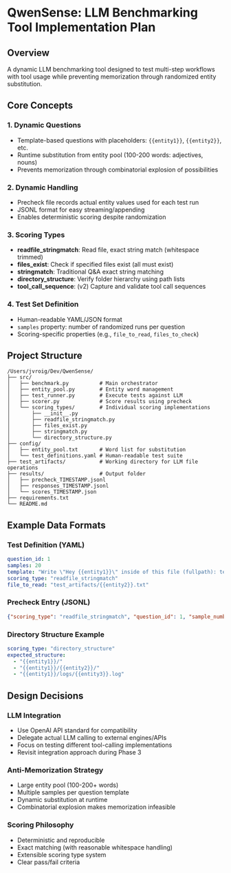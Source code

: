 # QwenSense: LLM Benchmarking Tool Implementation Plan

## Overview
A dynamic LLM benchmarking tool designed to test multi-step workflows with tool usage while preventing memorization through randomized entity substitution.

## Core Concepts

### 1. Dynamic Questions
- Template-based questions with placeholders: `{{entity1}}`, `{{entity2}}`, etc.
- Runtime substitution from entity pool (100-200 words: adjectives, nouns)
- Prevents memorization through combinatorial explosion of possibilities

### 2. Dynamic Handling
- Precheck file records actual entity values used for each test run
- JSONL format for easy streaming/appending
- Enables deterministic scoring despite randomization

### 3. Scoring Types
- **readfile_stringmatch**: Read file, exact string match (whitespace trimmed)
- **files_exist**: Check if specified files exist (all must exist)
- **stringmatch**: Traditional Q&A exact string matching
- **directory_structure**: Verify folder hierarchy using path lists
- **tool_call_sequence**: (v2) Capture and validate tool call sequences

### 4. Test Set Definition
- Human-readable YAML/JSON format
- `samples` property: number of randomized runs per question
- Scoring-specific properties (e.g., `file_to_read`, `files_to_check`)

## Project Structure
```
/Users/jvroig/Dev/QwenSense/
├── src/
│   ├── benchmark.py          # Main orchestrator
│   ├── entity_pool.py        # Entity word management
│   ├── test_runner.py        # Execute tests against LLM
│   ├── scorer.py             # Score results using precheck
│   └── scoring_types/        # Individual scoring implementations
│       ├── __init__.py
│       ├── readfile_stringmatch.py
│       ├── files_exist.py
│       ├── stringmatch.py
│       └── directory_structure.py
├── config/
│   ├── entity_pool.txt       # Word list for substitution
│   └── test_definitions.yaml # Human-readable test suite
├── test_artifacts/           # Working directory for LLM file operations
├── results/                  # Output folder
│   ├── precheck_TIMESTAMP.jsonl
│   ├── responses_TIMESTAMP.jsonl
│   └── scores_TIMESTAMP.json
├── requirements.txt
└── README.md
```

## Example Data Formats

### Test Definition (YAML)
```yaml
question_id: 1
samples: 20
template: "Write \"Hey {{entity1}}\" inside of this file (fullpath): test_artifacts/{{entity2}}.txt"
scoring_type: "readfile_stringmatch"
file_to_read: "test_artifacts/{{entity2}}.txt"
```

### Precheck Entry (JSONL)
```json
{"scoring_type": "readfile_stringmatch", "question_id": 1, "sample_number": 1, "template": "Write \"Hey {{entity1}}\" inside of this file (fullpath): test_artifacts/{{entity2}}.txt", "entity1": "rosebud", "entity2": "withered", "file_to_read": "test_artifacts/withered.txt"}
```

### Directory Structure Example
```yaml
scoring_type: "directory_structure"
expected_structure:
  - "{{entity1}}/"
  - "{{entity1}}/{{entity2}}/"
  - "{{entity1}}/logs/{{entity3}}.log"
```

## Design Decisions

### LLM Integration
- Use OpenAI API standard for compatibility
- Delegate actual LLM calling to external engines/APIs
- Focus on testing different tool-calling implementations
- Revisit integration approach during Phase 3

### Anti-Memorization Strategy
- Large entity pool (100-200+ words)
- Multiple samples per question template
- Dynamic substitution at runtime
- Combinatorial explosion makes memorization infeasible

### Scoring Philosophy
- Deterministic and reproducible
- Exact matching (with reasonable whitespace handling)
- Extensible scoring type system
- Clear pass/fail criteria
